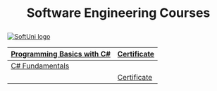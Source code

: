 # <p align="center"> Software Engineering Courses <p>

<a href="https://softuni.bg" rel="Courses"> ![SoftUni logo][logo] </a>

[logo]: http://innovationstarterbox.bg/wp-content/uploads/2016/05/Softuni_logo_trasparent.png "Logo Title Text 2"

<td>


| <a href="https://softuni.bg/trainings/3038/programming-basics-with-c-sharp-july-2020" > Programming Basics with C# </a>         | <a href="https://softuni.bg/certificates/details/88258/3bb30352"> Certificate</a> |
| --------------------------------------------------------------------- | ---------------------------------------------------------- |
| <a href="https://softuni.bg/trainings/3135/csharp-fundamentals-september-2020"> C# Fundamentals
</a> | <a href="https://softuni.bg/certificates/details/93992/4eead54a"> Certificate</a> |                                               

</td>
